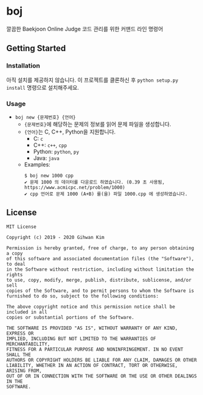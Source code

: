 # boj

깔끔한 Baekjoon Online Judge 코드 관리를 위한 커맨드 라인 명령어

## Getting Started

### Installation

아직 설치를 제공하지 않습니다. 이 프로젝트를 클론하신 후 `python setup.py install` 명령으로 설치해주세요.

### Usage

 - `boj new {문제번호} {언어}`
   - `{문제번호}`에 해당하는 문제의 정보를 읽어 문제 파일을 생성합니다.
   - `{언어}`는 C, C++, Python을 지원합니다.
     - C: `c`
     - C++: `c++`, `cpp`
     - Python: `python`, `py`
     - Java: `java`
   - Examples:
     ```
     $ boj new 1000 cpp
     ✔ 문제 1000 의 데이터를 다운로드 하였습니다. (0.39 초 사용됨, https://www.acmicpc.net/problem/1000)
     ✔ cpp 언어로 문제 1000 (A+B) 를(을) 파일 1000.cpp 에 생성하였습니다.
     ```

## License

```
MIT License

Copyright (c) 2019 - 2020 Gihwan Kim

Permission is hereby granted, free of charge, to any person obtaining a copy
of this software and associated documentation files (the "Software"), to deal
in the Software without restriction, including without limitation the rights
to use, copy, modify, merge, publish, distribute, sublicense, and/or sell
copies of the Software, and to permit persons to whom the Software is
furnished to do so, subject to the following conditions:

The above copyright notice and this permission notice shall be included in all
copies or substantial portions of the Software.

THE SOFTWARE IS PROVIDED "AS IS", WITHOUT WARRANTY OF ANY KIND, EXPRESS OR
IMPLIED, INCLUDING BUT NOT LIMITED TO THE WARRANTIES OF MERCHANTABILITY,
FITNESS FOR A PARTICULAR PURPOSE AND NONINFRINGEMENT. IN NO EVENT SHALL THE
AUTHORS OR COPYRIGHT HOLDERS BE LIABLE FOR ANY CLAIM, DAMAGES OR OTHER
LIABILITY, WHETHER IN AN ACTION OF CONTRACT, TORT OR OTHERWISE, ARISING FROM,
OUT OF OR IN CONNECTION WITH THE SOFTWARE OR THE USE OR OTHER DEALINGS IN THE
SOFTWARE.
```
